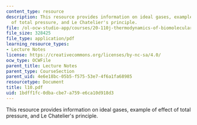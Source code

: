 ```yaml
---
content_type: resource
description: This resource provides information on ideal gases, example of effect
  of total pressure, and Le Chatelier's principle.
file: /ol-ocw-studio-app/courses/20-110j-thermodynamics-of-biomolecular-systems-fall-2005/1bdff1fc0dbacbe7a759e6ca10d918d3_l10.pdf
file_size: 328425
file_type: application/pdf
learning_resource_types:
- Lecture Notes
license: https://creativecommons.org/licenses/by-nc-sa/4.0/
ocw_type: OCWFile
parent_title: Lecture Notes
parent_type: CourseSection
parent_uid: 4e6e18bc-05b5-f575-53e7-4f6a1fa68985
resourcetype: Document
title: l10.pdf
uid: 1bdff1fc-0dba-cbe7-a759-e6ca10d918d3
---
```

This resource provides information on ideal gases, example of effect of total pressure, and Le Chatelier's principle.